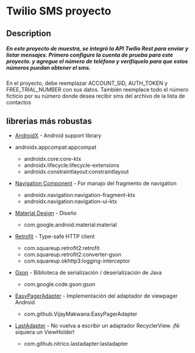 # Twilio SMS proyecto

## Description

##### En este proyecto de muestra, se integró la API Twilio Rest para enviar y listar mensajes. Primero configure la cuenta de prueba para este proyecto. y agregue el número de teléfono y verifíquelo para que estos números puedan obtener el sms.

En el proyecto, debe reemplazar ACCOUNT_SID, AUTH_TOKEN y FREE_TRIAL_NUMBER con sus datos.
También reemplace todo el número ficticio por su número donde desea recibir sms del archivo de la lista de contactos

## librerias más robustas

* [AndroidX](https://developer.android.com/jetpack/androidx/migrate) - Android support library
* androidx.appcompat:appcompat
  * androidx.core:core-ktx
  * androidx.lifecycle:lifecycle-extensions
  * androidx.constraintlayout:constraintlayout


* [Navigation Component](https://developer.android.com/jetpack/androidx/releases/navigation) - For manajo del fragmento de navigation
  * androidx.navigation:navigation-fragment-ktx
  * androidx.navigation:navigation-ui-ktx
* [Material Design](https://material.io/develop/android/docs/getting-started/) - Diseño
  * com.google.android.material:material 


* [Retrofit](https://github.com/square/retrofit) - Type-safe HTTP client
  * com.squareup.retrofit2:retrofit
  * com.squareup.retrofit2:converter-gson
  * com.squareup.okhttp3:logging-interceptor
* [Gson](https://github.com/google/gson) - Biblioteca de serialización / deserialización de Java
  * com.google.code.gson:gson
* [EasyPagerAdapter](https://github.com/VijayMakwana/EasyPagerAdapter) - Implementación del adaptador de viewpager Android
  * com.github.VijayMakwana:EasyPagerAdapter
* [LastAdapter](https://github.com/nitrico/LastAdapter) - No vuelva a escribir un adaptador RecyclerView. ¡Ni siquiera un ViewHolder!
  * com.github.nitrico.lastadapter:lastadapter